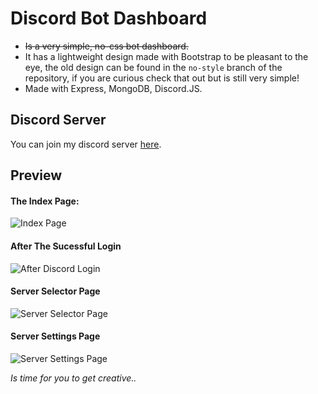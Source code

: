 # Discord Bot Dashboard
- ~~Is a very simple, no-css bot dashboard.~~
- It has a lightweight design made with Bootstrap to be pleasant to the eye, the old design can be found in the `no-style` branch of the repository, if you are curious check that out but is still very simple!
- Made with Express, MongoDB, Discord.JS.

## Discord Server

You can join my discord server [here](https://discord.gg/rk7cVyk).

## Preview

#### The Index Page:

![Index Page](https://github.com/MrAugu/simple-discordjs-dashboard/blob/master/preview/assets/index_page.png?raw=true)

#### After The Sucessful Login

![After Discord Login](https://github.com/MrAugu/simple-discordjs-dashboard/blob/master/preview/assets/after_discord_login.png?raw=true)

#### Server Selector Page

![Server Selector Page](https://github.com/MrAugu/simple-discordjs-dashboard/blob/master/preview/assets/server_selector_mod.png?raw=true)

#### Server Settings Page

![Server Settings Page](https://github.com/MrAugu/simple-discordjs-dashboard/blob/master/preview/assets/server_settings.png?raw=true)



*Is time for you to get creative..*

